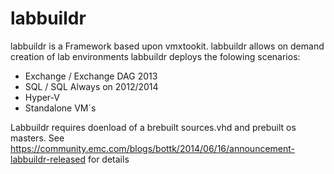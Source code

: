 labbuildr
=========

labbuildr is a Framework based upon vmxtookit.
labbuildr allows on demand creation of lab environments
labbuildr deploys the folowing scenarios:
  - Exchange / Exchange DAG 2013
  - SQL / SQL Always on 2012/2014
  - Hyper-V
  - Standalone VM´s
  
Labbuildr requires doenload of a brebuilt sources.vhd and prebuilt os masters.
See https://community.emc.com/blogs/bottk/2014/06/16/announcement-labbuildr-released for details
